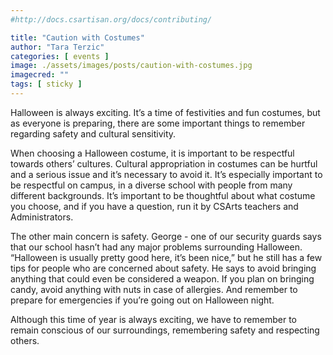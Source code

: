 ```yaml
---
#http://docs.csartisan.org/docs/contributing/

title: "Caution with Costumes"
author: "Tara Terzic"
categories: [ events ]
image: ./assets/images/posts/caution-with-costumes.jpg
imagecred: ""
tags: [ sticky ]
---
```

Halloween is always exciting. It’s a time of festivities and fun costumes, but as everyone is preparing, there are some important things to remember regarding safety and cultural sensitivity. 

When choosing a Halloween costume, it is important to be respectful towards others’ cultures. Cultural appropriation in costumes can be hurtful and a serious issue and it’s necessary to avoid it. It’s especially important to be respectful on campus, in a diverse school with people from many different backgrounds. It’s important to be thoughtful about what costume you choose, and if you have a question, run it by CSArts teachers and Administrators.

The other main concern is safety. George - one of our security guards says that our school hasn’t had any major problems surrounding Halloween. “Halloween is usually pretty good here, it’s been nice,” but he still has a few tips for people who are concerned about safety. He says to avoid bringing anything that could even be considered a weapon. If you plan on bringing candy, avoid anything with nuts in case of allergies. And remember to prepare for emergencies if you’re going out on Halloween night.

Although this time of year is always exciting, we have to remember to remain conscious of our surroundings, remembering safety and respecting others.